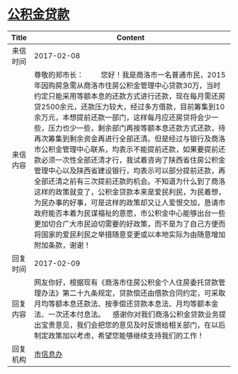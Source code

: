 # <a href="http://www.shangluo.gov.cn/zmhd/ldxxxx.jsp?urltype=leadermail.LeaderMailContentUrl&wbtreeid=1112&leadermailid=3979">公积金贷款</a>
|Title|Content|
|:---:|---|
|来信时间|2017-02-08|
|来信内容|尊敬的郑市长：         您好！我是商洛市一名普通市民，2015年因购房急需从商洛市住房公积金管理中心贷款30万，当时约定只能采用等额本息的还款方式进行还款，现在每月需还房贷2500余元，还款压力较大，经过多方借款，目前筹集到10余万元，本想提前还款一部门，这样每月应还房贷将会少一些，压力也少一些，剩余部门再按等额本息还款方式还款，待再次筹集到剩余资金再进行全部还清。但是经过与银行及商洛市公积金管理中心联系，均表示不能提前还款，如果要提前还款必须一次性全部还清才行，我试着咨询了陕西省住房公积金管理中心以及陕西省建设银行，均表示可以部分提前还款，再全部还清之前有三次提前还款的机会。不知道为什么到了商洛这样的政策就变了，公积金贷款本来是爱民利民，为民着想，为民办事的好事，可是这样的政策却又让人爱恨交加，恳请市政府能否本着为民谋福祉的意愿，市公积金中心能够出台一些更加切合广大市民迫切需要的好政策，而不是为了自己方便而将国家的爱民利民之举措随意变更或以本地实际为由随意增加附加条款，谢谢！|
|回复时间|2017-02-09|
|回复内容|网友你好，根据现有《商洛市住房公积金个人住房委托贷款管理办法》第二十九条规定，贷款偿还由借款合同约定，可采取月均等额本息还款法、按季偿还贷款本息法、月均等额本金法、一次还本付息法。    感谢你对我们商洛公积金贷款业务提出宝贵意见，我们会把您的意见及时反馈给相关部门，在以后制定政策加以考虑，希望您能够继续支持我们的工作！|
|回复机构|<a href="../../categories/agencies/市信息办.md">市信息办</a>|
